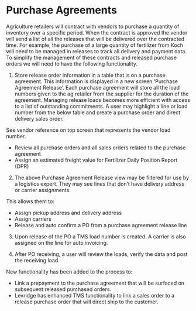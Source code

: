 ﻿# Purchase Agreements
Agriculture retailers will contract with vendors to purchase a quantity of inventory over a specific period. When the contract is approved the vendor will send a list of all the releases that will be delivered over the contracted time. For example, the purchase of a large quantity of fertilizer from Koch will need to be managed in releases to track all delivery and payment data. To simplify the management of these contracts and released purchase orders we will need to have the following functionality.

1. Store release order information in a table that is on a purchase agreement. This information is displayed in a new screen ‘Purchase Agreement Release’. Each purchase agreement will store all the load numbers given to the ag retailer from the supplier for the duration of the agreement. Managing release loads becomes more efficient with access to a list of outstanding commitments. A user may highlight a line or load number from the below table and create a purchase order and direct delivery sales order.

See vendor reference on top screen that represents the vendor load number.

   - Review all purchase orders and all sales orders related to the purchase agreement
   - Assign an estimated freight value for Fertilizer Daily Position Report (DPR)

2. The above Purchase Agreement Release view may be filtered for use by a logistics expert. They may see lines that don’t have delivery address or carrier assignments.  

This allows them to:

   - Assign pickup address and delivery address
   - Assign carriers
   - Release and auto confirm a PO from a purchase agreement release line

3. Upon release of the PO a TMS load number is created. A carrier is also assigned on the line for auto invoicing.

4. After PO receiving, a user will review the loads, verify the data and post the receiving load.  

New functionality has been added to the process to:

   - Link a prepayment to the purchase agreement that will be surfaced on subsequent released purchased orders.
   - Levridge has enhanced TMS functionality to link a sales order to a release purchase order that will direct ship to the customer.

